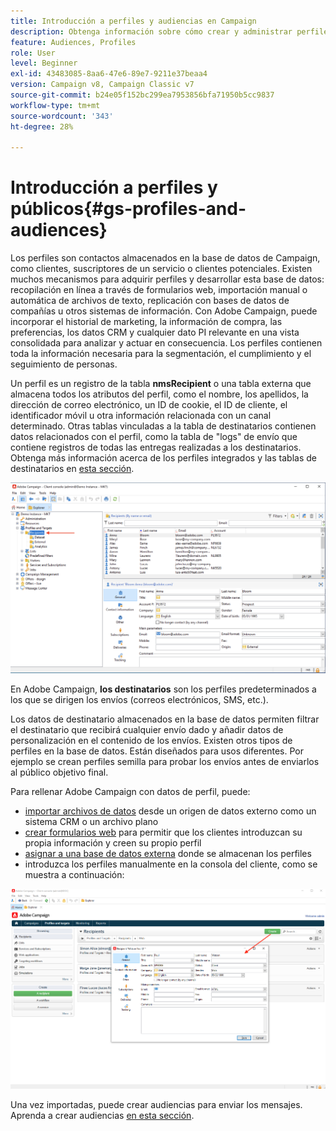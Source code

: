```yaml
---
title: Introducción a perfiles y audiencias en Campaign
description: Obtenga información sobre cómo crear y administrar perfiles y audiencias en Campaign
feature: Audiences, Profiles
role: User
level: Beginner
exl-id: 43483085-8aa6-47e6-89e7-9211e37beaa4
version: Campaign v8, Campaign Classic v7
source-git-commit: b24e05f152bc299ea7953856bfa71950b5cc9837
workflow-type: tm+mt
source-wordcount: '343'
ht-degree: 28%

---
```


# Introducción a perfiles y públicos{#gs-profiles-and-audiences}

Los perfiles son contactos almacenados en la base de datos de Campaign, como clientes, suscriptores de un servicio o clientes potenciales. Existen muchos mecanismos para adquirir perfiles y desarrollar esta base de datos: recopilación en línea a través de formularios web, importación manual o automática de archivos de texto, replicación con bases de datos de compañías u otros sistemas de información. Con Adobe Campaign, puede incorporar el historial de marketing, la información de compra, las preferencias, los datos CRM y cualquier dato PI relevante en una vista consolidada para analizar y actuar en consecuencia. Los perfiles contienen toda la información necesaria para la segmentación, el cumplimiento y el seguimiento de personas.

Un perfil es un registro de la tabla **nmsRecipient** o una tabla externa que almacena todos los atributos del perfil, como el nombre, los apellidos, la dirección de correo electrónico, un ID de cookie, el ID de cliente, el identificador móvil u otra información relacionada con un canal determinado. Otras tablas vinculadas a la tabla de destinatarios contienen datos relacionados con el perfil, como la tabla de &quot;logs&quot; de envío que contiene registros de todas las entregas realizadas a los destinatarios. Obtenga más información acerca de los perfiles integrados y las tablas de destinatarios en [esta sección](../dev/datamodel.md#ootb-profiles).

![](assets/recipients-in-explorer.png)

En Adobe Campaign, **los destinatarios** son los perfiles predeterminados a los que se dirigen los envíos (correos electrónicos, SMS, etc.).

Los datos de destinatario almacenados en la base de datos permiten filtrar el destinatario que recibirá cualquier envío dado y añadir datos de personalización en el contenido de los envíos. Existen otros tipos de perfiles en la base de datos. Están diseñados para usos diferentes. Por ejemplo se crean perfiles semilla para probar los envíos antes de enviarlos al público objetivo final.

Para rellenar Adobe Campaign con datos de perfil, puede:

* [importar archivos de datos](../start/import.md) desde un origen de datos externo como un sistema CRM o un archivo plano
* [crear formularios web](../dev/webapps.md) para permitir que los clientes introduzcan su propia información y creen su propio perfil
* [asignar a una base de datos externa](../connect/fda.md) donde se almacenan los perfiles
* introduzca los perfiles manualmente en la consola del cliente, como se muestra a continuación:

![](assets/create-profile.png)

<!--You can also select your message audience in an external file: recipients are stored not in the database, but in files. These are known as "external" deliveries. These contacts can be imported or not in Adobe Campaign. [Learn more](external-profiles.md).-->

Una vez importadas, puede crear audiencias para enviar los mensajes. Aprenda a crear audiencias [en esta sección](create-audiences.md).